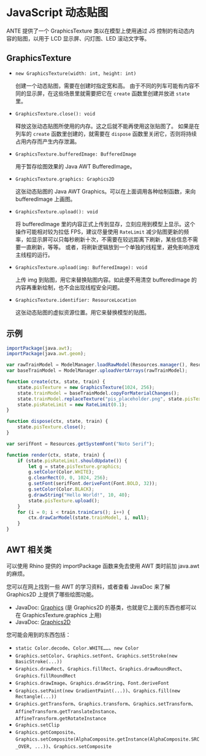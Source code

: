 # JavaScript 动态贴图

ANTE 提供了一个 GraphicsTexture 类以在模型上使用通过 JS 控制的有动态内容的贴图，以用于 LCD 显示屏、闪灯图、LED 滚动文字等。



## GraphicsTexture

- `new GraphicsTexture(width: int, height: int)`

  创建一个动态贴图，需要在创建时指定宽和高。
  由于不同的列车可能有内容不同的显示屏，在这些场景里就需要把它在 `create` 函数里创建并放进 `state` 里。

- `GraphicsTexture.close(): void`

  释放这张动态贴图所使用的内存。这之后就不能再使用这张贴图了。
  如果是在列车的 `create` 函数里创建的，就需要在 `dispose` 函数里关闭它，否则将持续占用内存而产生内存泄漏。

- `GraphicsTexture.bufferedImage: BufferedImage`

  用于暂存绘图效果的 Java AWT BufferedImage。

- `GraphicsTexture.graphics: Graphics2D`

  这张动态贴图的 Java AWT Graphics。可以在上面调用各种绘制函数，来向 bufferedImage 上画图。

- `GraphicsTexture.upload(): void`

  将 bufferedImage 里的内容正式上传到显存，立刻应用到模型上显示。这个操作可能相对较为拉低 FPS，建议尽量使用 `RateLimit` 减少贴图更新的频率，如显示屏可以只每秒刷新十次，不需要在较远距离下刷新，某些信息不需要一直刷新，等等。
  或者，将刷新逻辑放到一个单独的线程里，避免影响游戏主线程的运行。

- `GraphicsTexture.upload(img: BufferedImage): void`

  上传 img 到贴图，用它来替换贴图内容。如此便不用清空 bufferedImage 的内容再重新绘制，也不会出现线程安全问题。

- `GraphicsTexture.identifier: ResourceLocation`

  这张动态贴图的虚拟资源位置。用它来替换模型的贴图。



## 示例

```javascript
importPackage(java.awt);
importPackage(java.awt.geom);

var rawTrainModel = ModelManager.loadRawModel(Resources.manager(), Resources.idr("train.obj"), null);
var baseTrainModel = ModelManager.uploadVertArrays(rawTrainModel);

function create(ctx, state, train) {
    state.pisTexture = new GraphicsTexture(1024, 256);
	state.trainModel = baseTrainModel.copyForMaterialChanges();
  	state.trainModel.replaceTexture("pis_placeholder.png", state.pisTexture.identifier);
    state.pisRateLimit = new RateLimit(0.1);
}

function dispose(ctx, state, train) {
    state.pisTexture.close();
}

var serifFont = Resources.getSystemFont("Noto Serif");

function render(ctx, state, train) {
    if (state.pisRateLimit.shouldUpdate()) {
     	let g = state.pisTexture.graphics;
        g.setColor(Color.WHITE);
        g.clearRect(0, 0, 1024, 256);
        g.setFont(serifFont.deriveFont(Font.BOLD, 32));
        g.setColor(Color.BLACK);
        g.drawString("Hello World!", 10, 40);
        state.pisTexture.upload();
    }
    for (i = 0; i < train.trainCars(); i++) {
        ctx.drawCarModel(state.trainModel, i, null);
    }
}
```



## AWT 相关类

可以使用 Rhino 提供的 importPackage 函数来免去使用 AWT 类时前加 java.awt 的麻烦。

您可以在网上找到一些 AWT 的学习资料，或者查看 JavaDoc 来了解 Graphics2D 上提供了哪些绘图功能。

- JavaDoc: [Graphics](https://docs.oracle.com/javase/8/docs/api/java/awt/Graphics.html) (是 Graphics2D 的基类，也就是它上面的东西也都可以在 GraphicsTexture.graphics 上用)
- JavaDoc: [Graphics2D](https://docs.oracle.com/javase/8/docs/api/java/awt/Graphics2D.html)

您可能会用到的东西包括：

- `static Color.decode`、`Color.WHITE……`、`new Color`
- `Graphics.setColor`、`Graphics.setFont`、`Graphics.setStroke(new BasicStroke(...))`
- `Graphics.drawRect`、`Graphics.fillRect`、`Graphics.drawRoundRect`、`Graphics.fillRoundRect`
- `Graphics.drawImage`、`Graphics.drawString`、`Font.deriveFont`
- `Graphics.setPaint(new GradientPaint(...))`、`Graphics.fill(new Rectangle(...))`
- `Graphics.getTransform`、`Graphics.transform`、`Graphics.setTransform`、`AffineTransform.getTranslateInstance`、`AffineTransform.getRotateInstance`
- `Graphics.setClip`
- `Graphics.getComposite`、`Graphics.setComposite(AlphaComposite.getInstance(AlphaComposite.SRC_OVER, ...))`、`Graphics.setComposite`
